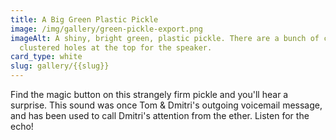 ```yaml
---
title: A Big Green Plastic Pickle
image: /img/gallery/green-pickle-export.png
imageAlt: A shiny, bright green, plastic pickle. There are a bunch of closely
  clustered holes at the top for the speaker.
card_type: white
slug: gallery/{{slug}}
---
```

Find the magic button on this strangely firm pickle and you'll hear a surprise. This sound was once Tom & Dmitri's outgoing voicemail message, and has been used to call Dmitri's attention from the ether. Listen for the echo!